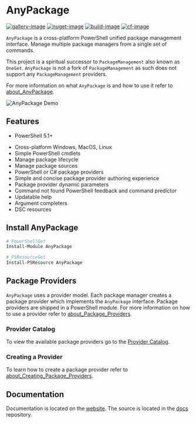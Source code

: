 
# AnyPackage

[![gallery-image]][gallery-site]
[![nuget-image]][nuget-site]
[![build-image]][build-site]
[![cf-image]][cf-site]

[gallery-image]: https://img.shields.io/powershellgallery/dt/AnyPackage?logo=powershell
[nuget-image]: https://img.shields.io/nuget/dt/AnyPackage?logo=nuget
[build-image]: https://img.shields.io/github/actions/workflow/status/anypackage/anypackage/ci.yml
[cf-image]: https://img.shields.io/codefactor/grade/github/anypackage/anypackage
[gallery-site]: https://www.powershellgallery.com/packages/AnyPackage
[nuget-site]: https://www.nuget.org/packages/AnyPackage
[build-site]: https://github.com/anypackage/anypackage/actions/workflows/ci.yml
[cf-site]: https://www.codefactor.io/repository/github/anypackage/anypackage

`AnyPackage` is a cross-platform PowerShell unified package management
interface. Manage multiple package managers from a single set of commands.

This project is a spiritual successor to `PackageManagement` also known as
`OneGet`. `AnyPackage` is not a fork of `PackageManagement` as such does not
support any `PackageManagement` providers.

For more information on what `AnyPackage` is and how to use it refer to
[about_AnyPackage].

[about_AnyPackage]: https://anypackage.dev/docs/reference/about_AnyPackage

![AnyPackage Demo][demo]

[demo]: https://vhs.charm.sh/vhs-7ynK3WrPLUD0xpOjdJcxsG.gif

## Features

* PowerShell 5.1+
- Cross-platform Windows, MacOS, Linux
- Simple PowerShell cmdlets
- Manage package lifecycle
- Manage package sources
- PowerShell or C# package providers
- Simple and concise package provider authoring experience
- Package provider dynamic parameters
- Command not found PowerShell feedback and command predictor
- Updatable help
- Argument completers
- DSC resources

## Install AnyPackage

```powershell
# PowerShellGet
Install-Module AnyPackage

# PSResourceGet
Install-PSResource AnyPackage

```

## Package Providers

`AnyPackage` uses a provider model. Each package manager creates a package
provider which implements the `AnyPackage` interface. Package providers are
shipped in a PowerShell module. For more information on how to use a provider
refer to [about_Package_Providers].

[about_Package_Providers]: https://anypackage.dev/docs/reference/about_Package_Providers

### Provider Catalog

To view the available package providers go to the [Provider Catalog][catalog].

[catalog]: https://anypackage.dev/docs/provider-catalog

### Creating a Provider

To learn how to create a package provider refer to
[about_Creating_Package_Providers](https://anypackage.dev/docs/reference/about_Creating_Package_Providers).

## Documentation

Documentation is located on the [website]. The source is located in the [docs]
repository.

[website]: https://anypackage.dev
[docs]: https://github.com/anypackage/docs
